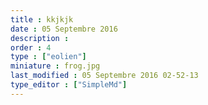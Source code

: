 ```yaml
---
title : kkjkjk
date : 05 Septembre 2016
description : 
order : 4
type : ["eolien"]
miniature : frog.jpg
last_modified : 05 Septembre 2016 02-52-13
type_editor : ["SimpleMd"]
---
```

